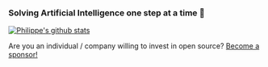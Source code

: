 ### Solving Artificial Intelligence one step at a time 👋

[![Philippe's github stats](https://github-readme-stats.vercel.app/api?username=philipperemy&theme=vue)](https://github.com/philipperemy)


Are you an individual / company willing to invest in open source? [Become a sponsor!](https://github.com/sponsors/philipperemy)


<!--
**philipperemy/philipperemy** is a ✨ _special_ ✨ repository because its `README.md` (this file) appears on your GitHub profile.

Here are some ideas to get you started:

- 🔭 I’m currently working on ...
- 🌱 I’m currently learning ...
- 👯 I’m looking to collaborate on ...
- 🤔 I’m looking for help with ...
- 💬 Ask me about ...
- 📫 How to reach me: premy.enseirb@gmail.com
- 😄 Pronouns: ...
- ⚡ Fun fact: ...
-->
